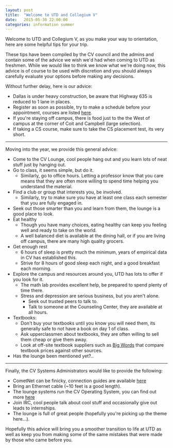 ```yaml
---
layout: post
title:  "Welcome to UTD and Collegium V"
date:   2015-05-30 22:00:00
categories: information summer
---
```

Welcome to UTD and Collegium V, as you make your way to orientation, here are some helpful tips for your trip. <!--more-->

These tips have been compiled by the CV council and the admins and contain some of the advice we wish we'd had when coming to UTD as freshmen.  While we would like to think we know what we're doing now, this advice is of course to be used with discretion and you should always carefully evaluate your options before making any decisions.

Without further delay, here is our advice:

  * Dallas is under heavy construction, be aware that Highway 635 is reduced to 1 lane in places.
  * Register as soon as possible, try to make a schedule before your appointment, courses are listed [here](http://coursebook.utdallas.edu).
  * If you're staying off campus, there is food just to the the West of campus at the corner of Coit and Campbell (large selection).
  * If taking a CS course, make sure to take the CS placement test, its very short.

---

Moving into the year, we provide this general advice:

  * Come to the CV Lounge, cool people hang out and you learn lots of neat stuff just by hanging out.
  * Go to class, it seems simple, but do it.
    * Similarly, go to office hours.  Letting a professor know that you care means that they are often more willing to spend time helping you understand the material.
  * Find a club or group that interests you, be involved.
    * Similarly, try to make sure you have at least one class each semester that you are fully engaged in.
  * Seek out those smarter than you and learn from them, the lounge is a good place to look.
  * Eat healthy
    * Though you have many choices, eating healthy can keep you feeling well and ready to take on the world.
    * A well balanced diet is available at the dining hall, or if you are living off campus, there are many high quality grocers.
  * Get enough rest
    * 6 hours of sleep is pretty much the minimum, years of empirical data in CV has established this.
    * Strive for 8 hours of good sleep each night, and a good breakfast each morning.
  * Explore the campus and resources around you, UTD has lots to offer if you look for it.
    * The math lab provides excellent help, be prepared to spend plenty of time there.
    * Stress and depression are serious business, but you aren't alone.
      * Seek out trusted peers to talk to.
      * Talk to someone at the Counseling Center, they are available at all hours.
  * Textbooks:
    * Don't buy your textbooks until you know you will need them, its generally safe to not have a book on day 1 of class.
    * Ask upperclassmen about textbooks, they are often willing to sell them cheap or give them away.
    * Look at off-site textbook suppliers such as [Big Words](http://bigwords.com) that compare textbook prices against other sources.
  * Has the lounge been mentioned yet?..

---

Finally, the CV Systems Administrators would like to provide the following:

  * CometNet can be finicky, connection guides are available [here](http://www.utdallas.edu/ir/howto/cometnet/)
  * Bring an Ethernet cable (~10 feet is a good length).
  * The lounge systems run the CV Operating System, you can find out more [here](https://github.com/collegiumv/cv_client_bleeding)
  * Join IRC, cool people talk about cool stuff and occasionally give out leads to internships.
  * The lounge is full of great people (hopefully you're picking up the theme here...).


Hopefully this advice will bring you a smoother transition to life at UTD as well as keep you from making some of the same mistakes that were made by those who came before you.
